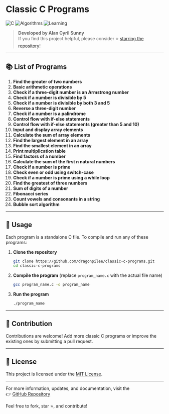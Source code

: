 # Classic C Programs

![C](https://img.shields.io/badge/Language-C-blue)
![Algorithms](https://img.shields.io/badge/Algorithms-Basic-green)
![Learning](https://img.shields.io/badge/Use-Study%20%26%20Practice-orange)

> **Developed by Alan Cyril Sunny**  
> If you find this project helpful, please consider ⭐ [starring the repository](https://github.com/dragonpilee/classic-c-programs)!

---

## 📚 List of Programs

1. **Find the greater of two numbers**
2. **Basic arithmetic operations**
3. **Check if a three-digit number is an Armstrong number**
4. **Check if a number is divisible by 5**
5. **Check if a number is divisible by both 3 and 5**
6. **Reverse a three-digit number**
7. **Check if a number is a palindrome**
8. **Control flow with if-else statements**
9. **Control flow with if-else statements (greater than 5 and 10)**
10. **Input and display array elements**
11. **Calculate the sum of array elements**
12. **Find the largest element in an array**
13. **Find the smallest element in an array**
14. **Print multiplication table**
15. **Find factors of a number**
16. **Calculate the sum of the first n natural numbers**
17. **Check if a number is prime**
18. **Check even or odd using switch-case**
19. **Check if a number is prime using a while loop**
20. **Find the greatest of three numbers**
21. **Sum of digits of a number**
22. **Fibonacci series**
23. **Count vowels and consonants in a string**
24. **Bubble sort algorithm**

---

## 🚀 Usage

Each program is a standalone C file. To compile and run any of these programs:

1. **Clone the repository**
   ```bash
   git clone https://github.com/dragonpilee/classic-c-programs.git
   cd classic-c-programs
   ```

2. **Compile the program** (replace `program_name.c` with the actual file name)
   ```bash
   gcc program_name.c -o program_name
   ```

3. **Run the program**
   ```bash
   ./program_name
   ```

---

## 🤝 Contribution

Contributions are welcome! Add more classic C programs or improve the existing ones by submitting a pull request.

---

## 📄 License

This project is licensed under the [MIT License](LICENSE).

---

For more information, updates, and documentation, visit the  
👉 [GitHub Repository](https://github.com/dragonpilee/classic-c-programs)

Feel free to fork, star ⭐, and contribute!
